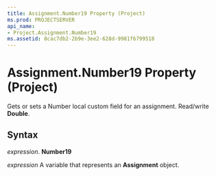 ```yaml
---
title: Assignment.Number19 Property (Project)
ms.prod: PROJECTSERVER
api_name:
- Project.Assignment.Number19
ms.assetid: 8cac7db2-2b9e-3ee2-628d-9981f6799518
---
```



# Assignment.Number19 Property (Project)

Gets or sets a Number local custom field for an assignment. Read/write  **Double**.


## Syntax

 _expression_. **Number19**

 _expression_ A variable that represents an **Assignment** object.


